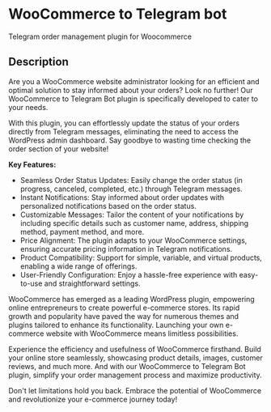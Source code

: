 # WooCommerce to Telegram bot

Telegram order management plugin for Woocommerce

## Description

Are you a WooCommerce website administrator looking for an efficient and optimal solution to stay informed about your orders? Look no further! Our WooCommerce to Telegram Bot plugin is specifically developed to cater to your needs.

With this plugin, you can effortlessly update the status of your orders directly from Telegram messages, eliminating the need to access the WordPress admin dashboard. Say goodbye to wasting time checking the order section of your website!

**Key Features:**

* Seamless Order Status Updates: Easily change the order status (in progress, canceled, completed, etc.) through Telegram messages.
* Instant Notifications: Stay informed about order updates with personalized notifications based on the order status.
* Customizable Messages: Tailor the content of your notifications by including specific details such as customer name, address, shipping method, payment method, and more.
* Price Alignment: The plugin adapts to your WooCommerce settings, ensuring accurate pricing information in Telegram notifications.
* Product Compatibility: Support for simple, variable, and virtual products, enabling a wide range of offerings.
* User-Friendly Configuration: Enjoy a hassle-free experience with easy-to-use and straightforward settings.

WooCommerce has emerged as a leading WordPress plugin, empowering online entrepreneurs to create powerful e-commerce stores. Its rapid growth and popularity have paved the way for numerous themes and plugins tailored to enhance its functionality. Launching your own e-commerce website with WooCommerce means limitless possibilities.

Experience the efficiency and usefulness of WooCommerce firsthand. Build your online store seamlessly, showcasing product details, images, customer reviews, and much more. And with our WooCommerce to Telegram Bot plugin, simplify your order management process and maximize productivity.

Don't let limitations hold you back. Embrace the potential of WooCommerce and revolutionize your e-commerce journey today!
